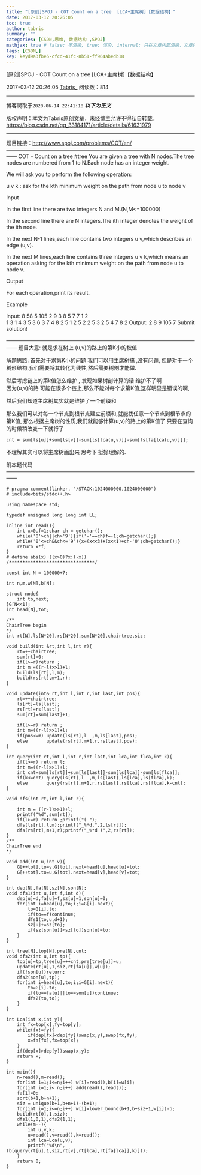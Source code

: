 ```yaml
---
title: "[原创]SPOJ - COT Count on a tree  [LCA+主席树]【数据结构】"
date: 2017-03-12 20:26:05
toc: true
author: tabris
summary: ""
categories: [CSDN,思维, 数据结构 ,SPOJ]
mathjax: true # false: 不渲染, true: 渲染, internal: 只在文章内部渲染，文章列表中不渲染
tags: [CSDN,]
key: keyd9a3fbe5-cfcd-41fc-8b51-ff964abedb18
---
```


[原创]SPOJ - COT Count on a tree  [LCA+主席树]【数据结构】

2017-03-12 20:26:05  [Tabris_](https://me.csdn.net/qq_33184171) 阅读数：814

---

博客爬取于`2020-06-14 22:41:18`
***以下为正文***

版权声明：本文为Tabris原创文章，未经博主允许不得私自转载。
https://blog.csdn.net/qq_33184171/article/details/61631979

<!-- more -->

---

题目链接：http://www.spoj.com/problems/COT/en/
——————————————————————————————————————
COT - Count on a tree
 #tree
You are given a tree with N nodes.The tree nodes are numbered from 1 to N.Each node has an integer weight.

We will ask you to perform the following operation:

u v k : ask for the kth minimum weight on the path from node u to node v
 

Input

In the first line there are two integers N and M.(N,M<=100000)

In the second line there are N integers.The ith integer denotes the weight of the ith node.

In the next N-1 lines,each line contains two integers u v,which describes an edge (u,v).

In the next M lines,each line contains three integers u v k,which means an operation asking for the kth minimum weight on the path from node u to node v.

Output

For each operation,print its result.

Example

Input:
8 58 5
105 2 9 3 8 5 7 7
1 2        
1 3
1 4
3 5
3 6
3 7
4 8
2 5 1
2 5 2
2 5 3
2 5 4
7 8 2 
Output:
2
8
9
105
7 
 Submit solution!



——————————————————————————————————————
题目大意:
就是求在树上 (u,v)的路上的第K小的权值


解题思路:
首先对于求第K小的问题 我们可以用主席树搞 ,没有问题,
但是对于一个树形结构,我们需要将其转化为线性,然后需要树剖才能做.

然后考虑链上的第k值怎么维护 ,
发现如果树剖计算的话 维护不了啊  
因为(u,v)的路 可能在很多个链上,那么不能对每个求第K值,这样明显是错误的啊,

然后我们知道主席树其实就是维护了一个前缀和

那么我们可以对每一个节点到根节点建立前缀和,就能找任意一个节点到根节点的第K值,
那么根据主席树的性质,我们就能够计算(u,v)的路上的第K值了 
只要在查询的时候稍改变一下就行了
```
cnt = sum[ls[u]]+sum[ls[v]]-sum[ls[lca(u,v)]]-sum[ls[fa[lca(u,v)]]];
```
不理解其实可以将主席树画出来  思考下 挺好理解的.


附本题代码
——————————————————————————————————————
```
# pragma comment(linker, "/STACK:1024000000,1024000000")
# include<bits/stdc++.h>

using namespace std;

typedef unsigned long long int LL;

inline int read(){
    int x=0,f=1;char ch = getchar();
    while('0'>ch||ch>'9'){if('-'==ch)f=-1;ch=getchar();}
    while('0'<=ch&&ch<='9'){x=(x<<3)+(x<<1)+ch-'0';ch=getchar();}
    return x*f;
}
# define abs(x) ((x>0)?x:(-x))
/********************************/

const int N = 100000+7;

int n,m,w[N],b[N];

struct node{
    int to,next;
}G[N<<1];
int head[N],tot;

/**
ChairTree begin
*/
int rt[N],ls[N*20],rs[N*20],sum[N*20],chairtree,siz;

void build(int &rt,int l,int r){
    rt=++chairtree;
    sum[rt]=0;
    if(l>=r)return ;
    int m =((r-l)>>1)+l;
    build(ls[rt],l,m);
    build(rs[rt],m+1,r);
}

void update(int& rt,int l,int r,int last,int pos){
    rt=++chairtree;
    ls[rt]=ls[last];
    rs[rt]=rs[last];
    sum[rt]=sum[last]+1;

    if(l>=r) return ;
    int m=((r-l)>>1)+l;
    if(pos<=m) update(ls[rt],l  ,m,ls[last],pos);
    else       update(rs[rt],m+1,r,rs[last],pos);
}

int query(int rt,int l,int r,int last,int lca,int flca,int k){
    if(l>=r) return l;
    int m=((r-l)>>1)+l;
    int cnt=sum[ls[rt]]+sum[ls[last]]-sum[ls[lca]]-sum[ls[flca]];
    if(k<=cnt) query(ls[rt],l  ,m,ls[last],ls[lca],ls[flca],k);
    else       query(rs[rt],m+1,r,rs[last],rs[lca],rs[flca],k-cnt);
}

void dfs(int rt,int l,int r){

    int m = ((r-l)>>1)+l;
    printf("%d",sum[rt]);
    if(l>=r) return ;printf("( ");
    dfs(ls[rt],l,m);printf("_%*d,",2,ls[rt]);
    dfs(rs[rt],m+1,r);printf("_%*d )",2,rs[rt]);
}
/**
ChairTree end
*/

void add(int u,int v){
    G[++tot].to=v,G[tot].next=head[u],head[u]=tot;
    G[++tot].to=u,G[tot].next=head[v],head[v]=tot;
}

int dep[N],fa[N],sz[N],son[N];
void dfs1(int u,int f,int d){
    dep[u]=d,fa[u]=f,sz[u]=1,son[u]=0;
    for(int i=head[u],to;i;i=G[i].next){
        to=G[i].to;
        if(to==f)continue;
        dfs1(to,u,d+1);
        sz[u]+=sz[to];
        if(sz[son[u]]<sz[to])son[u]=to;
    }
}

int tree[N],top[N],pre[N],cnt;
void dfs2(int u,int tp){
    top[u]=tp,tree[u]=++cnt,pre[tree[u]]=u;
    update(rt[u],1,siz,rt[fa[u]],w[u]);
    if(!son[u])return;
    dfs2(son[u],tp);
    for(int i=head[u],to;i;i=G[i].next){
        to=G[i].to;
        if(to==fa[u]||to==son[u])continue;
        dfs2(to,to);
    }
}

int Lca(int x,int y){
    int fx=top[x],fy=top[y];
    while(fx!=fy){
        if(dep[fx]<dep[fy])swap(x,y),swap(fx,fy);
        x=fa[fx],fx=top[x];
    }
    if(dep[x]>dep[y])swap(x,y);
    return x;
}

int main(){
    n=read(),m=read();
    for(int i=1;i<=n;i++) w[i]=read(),b[i]=w[i];
    for(int i=1;i< n;i++) add(read(),read());
    fa[1]=0;
    sort(b+1,b+n+1);
    siz = unique(b+1,b+n+1)-(b+1);
    for(int i=1;i<=n;i++) w[i]=lower_bound(b+1,b+siz+1,w[i])-b;
    build(rt[0],1,siz);
    dfs1(1,0,1),dfs2(1,1);
    while(m--){
        int u,v,k;
        u=read(),v=read(),k=read();
        int lca=Lca(u,v);
        printf("%d\n",(b[query(rt[u],1,siz,rt[v],rt[lca],rt[fa[lca]],k)]));
    }
    return 0;
}
```
